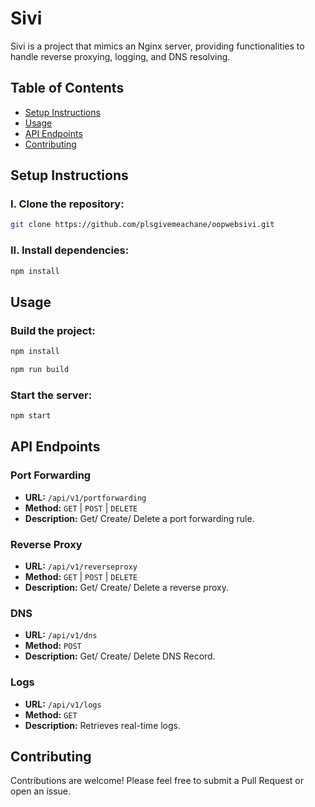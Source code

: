 # Sivi

Sivi is a project that mimics an Nginx server, providing functionalities to handle reverse proxying, logging, and DNS resolving.

## Table of Contents

- [Setup Instructions](#setup-instructions)
- [Usage](#usage)
- [API Endpoints](#api-endpoints)
- [Contributing](#contributing)

## Setup Instructions

### I. Clone the repository:

```bash
git clone https://github.com/plsgivemeachane/oopwebsivi.git
```

### II. Install dependencies:

```bash
npm install
```

## Usage

### Build the project:

```bash
npm install
```

```bash
npm run build
```

### Start the server:

```bash
npm start
```

## API Endpoints

### Port Forwarding

- **URL:** `/api/v1/portforwarding`
- **Method:** `GET` | `POST` | `DELETE`
- **Description:** Get/ Create/ Delete a port forwarding rule.

### Reverse Proxy

- **URL:** `/api/v1/reverseproxy`
- **Method:** `GET` | `POST` | `DELETE`
- **Description:** Get/ Create/ Delete a reverse proxy.

### DNS

- **URL:** `/api/v1/dns`
- **Method:** `POST`
- **Description:** Get/ Create/ Delete DNS Record.

### Logs

- **URL:** `/api/v1/logs`
- **Method:** `GET`
- **Description:** Retrieves real-time logs.

## Contributing

Contributions are welcome! Please feel free to submit a Pull Request or open an issue.
